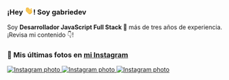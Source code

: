 <h3>¡Hey <img src="https://raw.githubusercontent.com/ABSphreak/ABSphreak/master/gifs/Hi.gif" width="20px" decondig="async">! Soy gabriedev</h3>

<p>Soy <strong>Desarrollador JavaScript Full Stack 🚀</strong> más de tres años de experiencia.<br />¡Revisa mi contenido 👇!</p>

### 📸 Mis últimas fotos en [mi Instagram](https://instagram.com/gabrie.dev)


<a href='https://instagram.com/p/CxTmOF6vN8M' target='_blank'>
  <img width='20%' src='https://instagram.fkiv8-1.fna.fbcdn.net/v/t51.2885-15/378565944_323878180141713_8920720304536029091_n.jpg?stp=dst-jpg_e15&_nc_ht=instagram.fkiv8-1.fna.fbcdn.net&_nc_cat=109&_nc_ohc=JEKxY08mN04AX-b_6kL&edm=APU89FABAAAA&ccb=7-5&oh=00_AfDYeka6yyyItwkycyi1T8obEkebG_AkHUiGVjk7UsPCTg&oe=6520A498&_nc_sid=bc0c2c' alt='Instagram photo' />
</a>
<a href='https://instagram.com/p/CxLlYVlupp3' target='_blank'>
  <img width='20%' src='https://instagram.fkiv8-1.fna.fbcdn.net/v/t51.2885-15/377997579_196784406648750_7872949112471886655_n.webp?stp=dst-jpg_e35&_nc_ht=instagram.fkiv8-1.fna.fbcdn.net&_nc_cat=106&_nc_ohc=PhPLJ9MpICgAX8jffUH&edm=APU89FABAAAA&ccb=7-5&oh=00_AfAqQgWIdc1tbjOnOr4YUyK27hhRuD3z_abL3wAemSL0YA&oe=65200F9B&_nc_sid=bc0c2c' alt='Instagram photo' />
</a>
<a href='https://instagram.com/p/CxIn_Irugo4' target='_blank'>
  <img width='20%' src='https://instagram.fkiv8-1.fna.fbcdn.net/v/t51.2885-15/376780815_821779196307492_4053583912414574279_n.jpg?stp=dst-jpg_e15&_nc_ht=instagram.fkiv8-1.fna.fbcdn.net&_nc_cat=100&_nc_ohc=Ems0V-E5HU8AX_OvRh7&edm=APU89FABAAAA&ccb=7-5&oh=00_AfATrVzvpYjUpxenSjsev404p6KWF22GHyOvrfesFQr8EA&oe=6520DC43&_nc_sid=bc0c2c' alt='Instagram photo' />
</a>
